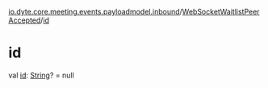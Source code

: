 [io.dyte.core.meeting.events.payloadmodel.inbound](../index.md)/[WebSocketWaitlistPeerAccepted](index.md)/[id](id.md)

# id


val [id](id.md): [String](https://kotlinlang.org/api/latest/jvm/stdlib/kotlin/-string/index.html)? = null
